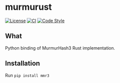# murmurust

[![License](https://img.shields.io/github/license/tushushu/murmurust)](https://github.com/tushushu/murmurust/blob/main/LICENSE)
[![CI](https://github.com/tushushu/murmurust/workflows/CI/badge.svg)](https://github.com/tushushu/ulist/murmurust/workflows/main.yml)
[![Code Style](https://img.shields.io/badge/code%20style-flake8-blue)](https://github.com/PyCQA/flake8)  


## What
Python binding of MurmurHash3 Rust implementation.


## Installation
Run `pip install mmr3`
